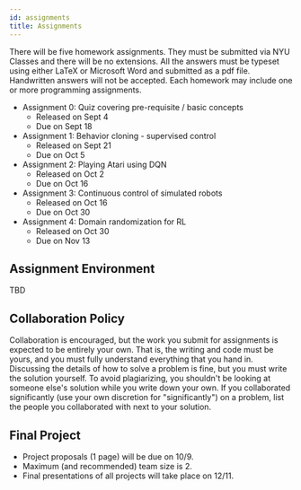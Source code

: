 ```yaml
---
id: assignments
title: Assignments
---
```


There will be five homework assignments. They must be submitted via NYU Classes and there will be no extensions. All the answers must be typeset using either LaTeX or Microsoft Word and submitted as a pdf file. Handwritten answers will not be accepted. Each homework may include one or more programming assignments. 

* Assignment 0: Quiz covering pre-requisite / basic concepts
    * Released on Sept 4
    * Due on Sept 18
* Assignment 1: Behavior cloning - supervised control
    * Released on Sept 21
    * Due on Oct 5
* Assignment 2: Playing Atari using DQN
    * Released on Oct 2 
    * Due on Oct 16
* Assignment 3: Continuous control of simulated robots
    * Released on Oct 16
    * Due on Oct 30
* Assignment 4: Domain randomization for RL
    * Released on Oct 30
    * Due on Nov 13

## Assignment Environment
TBD

## Collaboration Policy
Collaboration is encouraged, but the work you submit for assignments is expected to be entirely your own. That is, the writing and code must be yours, and you must fully understand everything that you hand in. Discussing the details of how to solve a problem is fine, but you must write the solution yourself. To avoid plagiarizing, you shouldn't be looking at someone else's solution while you write down your own. If you collaborated significantly (use your own discretion for "significantly") on a problem, list the people you collaborated with next to your solution.

## Final Project
* Project proposals (1 page) will be due on 10/9.
* Maximum (and recommended) team size is 2.
* Final presentations of all projects will take place on 12/11.